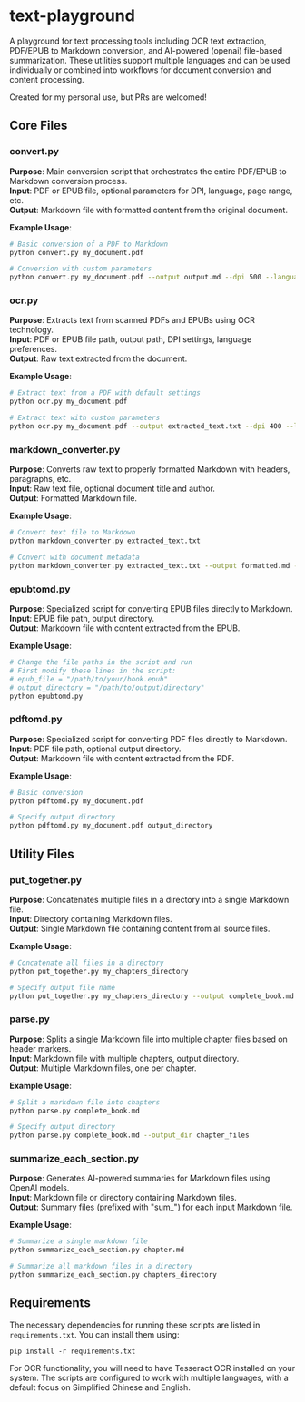 # text-playground

A playground for text processing tools including OCR text extraction, PDF/EPUB to Markdown conversion, and AI-powered (openai) file-based summarization. These utilities support multiple languages and can be used individually or combined into workflows for document conversion and content processing.


Created for my personal use, but PRs are welcomed!

## Core Files

### convert.py
**Purpose**: Main conversion script that orchestrates the entire PDF/EPUB to Markdown conversion process.  
**Input**: PDF or EPUB file, optional parameters for DPI, language, page range, etc.  
**Output**: Markdown file with formatted content from the original document.

**Example Usage**:
```bash
# Basic conversion of a PDF to Markdown
python convert.py my_document.pdf

# Conversion with custom parameters
python convert.py my_document.pdf --output output.md --dpi 500 --language eng
```

### ocr.py
**Purpose**: Extracts text from scanned PDFs and EPUBs using OCR technology.  
**Input**: PDF or EPUB file path, output path, DPI settings, language preferences.  
**Output**: Raw text extracted from the document.

**Example Usage**:
```bash
# Extract text from a PDF with default settings
python ocr.py my_document.pdf

# Extract text with custom parameters
python ocr.py my_document.pdf --output extracted_text.txt --dpi 400 --language chi_sim
```

### markdown_converter.py
**Purpose**: Converts raw text to properly formatted Markdown with headers, paragraphs, etc.  
**Input**: Raw text file, optional document title and author.  
**Output**: Formatted Markdown file.

**Example Usage**:
```bash
# Convert text file to Markdown
python markdown_converter.py extracted_text.txt

# Convert with document metadata
python markdown_converter.py extracted_text.txt --output formatted.md --title "Document Title" --author "Author Name"
```

### epubtomd.py
**Purpose**: Specialized script for converting EPUB files directly to Markdown.  
**Input**: EPUB file path, output directory.  
**Output**: Markdown file with content extracted from the EPUB.

**Example Usage**:
```bash
# Change the file paths in the script and run
# First modify these lines in the script:
# epub_file = "/path/to/your/book.epub"
# output_directory = "/path/to/output/directory"
python epubtomd.py
```

### pdftomd.py
**Purpose**: Specialized script for converting PDF files directly to Markdown.  
**Input**: PDF file path, optional output directory.  
**Output**: Markdown file with content extracted from the PDF.

**Example Usage**:
```bash
# Basic conversion
python pdftomd.py my_document.pdf

# Specify output directory
python pdftomd.py my_document.pdf output_directory
```

## Utility Files

### put_together.py
**Purpose**: Concatenates multiple files in a directory into a single Markdown file.  
**Input**: Directory containing Markdown files.  
**Output**: Single Markdown file containing content from all source files.

**Example Usage**:
```bash
# Concatenate all files in a directory
python put_together.py my_chapters_directory

# Specify output file name
python put_together.py my_chapters_directory --output complete_book.md
```

### parse.py
**Purpose**: Splits a single Markdown file into multiple chapter files based on header markers.  
**Input**: Markdown file with multiple chapters, output directory.  
**Output**: Multiple Markdown files, one per chapter.

**Example Usage**:
```bash
# Split a markdown file into chapters
python parse.py complete_book.md

# Specify output directory
python parse.py complete_book.md --output_dir chapter_files
```

### summarize_each_section.py
**Purpose**: Generates AI-powered summaries for Markdown files using OpenAI models.  
**Input**: Markdown file or directory containing Markdown files.  
**Output**: Summary files (prefixed with "sum_") for each input Markdown file.

**Example Usage**:
```bash
# Summarize a single markdown file
python summarize_each_section.py chapter.md

# Summarize all markdown files in a directory
python summarize_each_section.py chapters_directory
```

## Requirements

The necessary dependencies for running these scripts are listed in `requirements.txt`. You can install them using:

```
pip install -r requirements.txt
```

For OCR functionality, you will need to have Tesseract OCR installed on your system. The scripts are configured to work with multiple languages, with a default focus on Simplified Chinese and English. 